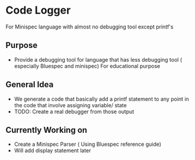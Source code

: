 # Code Logger
For Minispec language with almost no debugging tool except printf's

## Purpose
- Provide a debugging tool for language that has less debugging tool ( especially Bluespec and minispec) For educational purpose

## General Idea
- We generate a code that basically add a printf statement to any point in the code that involve assigning variable/ state
- TODO: Create a real debugger from those output

## Currently Working on
- Create a Minispec Parser ( Using Bluespec reference guide)
- Will add display statement later
